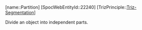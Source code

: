 ﻿---
type: TrizPrincipleSub
aliases:
- Partition
license: CC BY-SA 4.0
copyright: https://github.com/SpocWeb
IsDeleted: false
IsReadOnly: false
Confidential: public
tags: 
- Triz/Principle/Sub
---
[name::Partition]
[SpocWebEntityId::22240]
[TrizPrinciple::[Triz-Segmentation](tech/Triz/Principle/Triz-Segmentation.md)]

Divide an object into independent parts.
